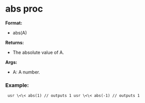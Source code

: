# abs proc
**Format:**
+   abs(A)
<!-- -->
**Returns:**
+   The absolute value of A.
<!-- -->
**Args:**
+   A: A number.
### Example:

```
 usr \<\< abs(1) // outputs 1 usr \<\< abs(-1) // outputs 1

```


